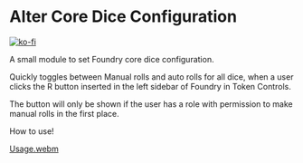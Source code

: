 # Alter Core Dice Configuration

[![ko-fi](https://ko-fi.com/img/githubbutton_sm.svg)](https://ko-fi.com/Y8Y8EFVYB)

A small module to set Foundry core dice configuration.

Quickly toggles between Manual rolls and auto rolls for all dice, when a user clicks the R button inserted in the left sidebar of Foundry in Token Controls.

The button will only be shown if the user has a role with permission to make manual rolls in the first place.

How to use!

[Usage.webm](https://github.com/user-attachments/assets/b3e37565-4c10-474c-b23d-0a17ed1ee2f1)
